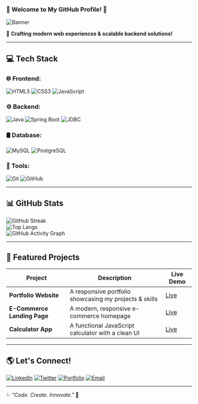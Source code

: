 ### 🚀 Welcome to My GitHub Profile! 👋

![Banner](https://your-banner-url.com)  

🎯 **Crafting modern web experiences & scalable backend solutions!**

---

## 💻 Tech Stack

### 🌐 Frontend:
![HTML5](https://img.shields.io/badge/HTML5-E34F26?style=for-the-badge&logo=html5&logoColor=white)
![CSS3](https://img.shields.io/badge/CSS3-1572B6?style=for-the-badge&logo=css3&logoColor=white)
![JavaScript](https://img.shields.io/badge/JavaScript-F7DF1E?style=for-the-badge&logo=javascript&logoColor=black)

### ⚙️ Backend:
![Java](https://img.shields.io/badge/Java-007396?style=for-the-badge&logo=java&logoColor=white)
![Spring Boot](https://img.shields.io/badge/Spring_Boot-6DB33F?style=for-the-badge&logo=spring-boot&logoColor=white)
![JDBC](https://img.shields.io/badge/JDBC-003545?style=for-the-badge&logo=java&logoColor=white)

### 🛢️ Database:
![MySQL](https://img.shields.io/badge/MySQL-4479A1?style=for-the-badge&logo=mysql&logoColor=white)
![PostgreSQL](https://img.shields.io/badge/PostgreSQL-336791?style=for-the-badge&logo=postgresql&logoColor=white)

### 🔧 Tools:
![Git](https://img.shields.io/badge/Git-F05032?style=for-the-badge&logo=git&logoColor=white)
![GitHub](https://img.shields.io/badge/GitHub-181717?style=for-the-badge&logo=github&logoColor=white)

---

## 📊 GitHub Stats

![GitHub Streak](https://github-readme-streak-stats.herokuapp.com/?user=YourUsername&theme=radical)  
![Top Langs](https://github-readme-stats.vercel.app/api/top-langs/?username=YourUsername&layout=compact&theme=vision-friendly-dark)  
![GitHub Activity Graph](https://github-readme-activity-graph.vercel.app/graph?username=YourUsername&theme=react-dark)

---

## 🚀 Featured Projects

| Project | Description | Live Demo |
|---------|------------|------------|
| **Portfolio Website** | A responsive portfolio showcasing my projects & skills | [Live](https://your-portfolio-url.com) |
| **E-Commerce Landing Page** | A modern, responsive e-commerce homepage | [Live](https://your-ecommerce-url.com) |
| **Calculator App** | A functional JavaScript calculator with a clean UI | [Live](https://your-calculator-url.com) |

---

## 🌎 Let's Connect!

[![LinkedIn](https://img.shields.io/badge/LinkedIn-0077B5?style=for-the-badge&logo=linkedin&logoColor=white)](https://linkedin.com/in/yourprofile)
[![Twitter](https://img.shields.io/badge/Twitter-1DA1F2?style=for-the-badge&logo=twitter&logoColor=white)](https://twitter.com/yourhandle)
[![Portfolio](https://img.shields.io/badge/Portfolio-000000?style=for-the-badge&logo=react&logoColor=white)](https://yourportfolio.com)
[![Email](https://img.shields.io/badge/Email-D14836?style=for-the-badge&logo=gmail&logoColor=white)](mailto:your.email@example.com)

---

✨ *"Code. Create. Innovate."* 🚀
